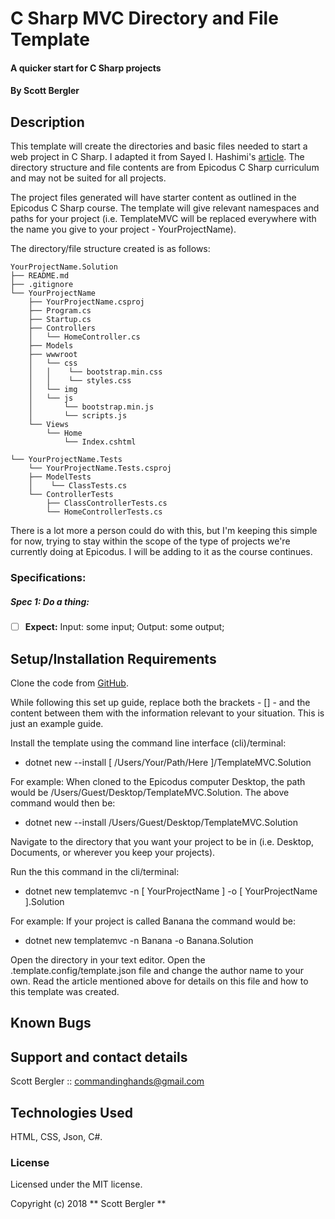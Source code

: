 # C Sharp MVC Directory and File Template

#### A quicker start for C Sharp projects

#### By Scott Bergler

## Description
This template will create the directories and basic files needed to start a web project in C Sharp. I adapted it from Sayed I. Hashimi's [article](https://blogs.msdn.microsoft.com/dotnet/2017/04/02/how-to-create-your-own-templates-for-dotnet-new/). The directory structure and file contents are from Epicodus C Sharp curriculum and may not be suited for all projects.

The project files generated will have starter content as outlined in the Epicodus C Sharp course. The template will give relevant namespaces and paths for your project (i.e. TemplateMVC will be replaced everywhere with the name you give to your project - YourProjectName).

The directory/file structure created is as follows:

```
YourProjectName.Solution
├── README.md
├── .gitignore
└── YourProjectName
    ├── YourProjectName.csproj
    ├── Program.cs
    ├── Startup.cs
    ├── Controllers
    │   └── HomeController.cs
    ├── Models
    ├── wwwroot
    │   └── css
    │   │    └── bootstrap.min.css
    │   │    └── styles.css
    │   └── img
    │   └── js
    │       └── bootstrap.min.js
    │       └── scripts.js
    └── Views
        └── Home
            └── Index.cshtml

└── YourProjectName.Tests
    └── YourProjectName.Tests.csproj
    ├── ModelTests
    │    └── ClassTests.cs
    └── ControllerTests
        ├── ClassControllerTests.cs
        └── HomeControllerTests.cs

```

There is a lot more a person could do with this, but I'm keeping this simple for now, trying to stay within the scope of the type of projects we're currently doing at Epicodus. I will be adding to it as the course continues.

### Specifications:
##### Spec 1: Do a thing:
- [ ] **Expect:** Input: some input; Output: some output;

## Setup/Installation Requirements
Clone the code from [GitHub](https://github.com/skillitzimberg/TemplateMVC.Solution).

While following this set up guide, replace both the brackets - [] - and the content between them with the information relevant to your situation. This is just an example guide.

Install the template using the command line interface (cli)/terminal:
* dotnet new --install [ /Users/Your/Path/Here ]/TemplateMVC.Solution

For example: When cloned to the Epicodus computer Desktop, the path would be /Users/Guest/Desktop/TemplateMVC.Solution.
The above command would then be:
* dotnet new --install /Users/Guest/Desktop/TemplateMVC.Solution

Navigate to the directory that you want your project to be in (i.e. Desktop, Documents, or wherever you keep your projects).

Run the this command in the cli/terminal:
* dotnet new templatemvc -n [ YourProjectName ] -o [ YourProjectName ].Solution

For example: If your project is called Banana the command would be:
* dotnet new templatemvc -n Banana -o Banana.Solution

Open the directory in your text editor. Open the .template.config/template.json file and change the author name to your own. Read the article mentioned above for details on this file and how to this template was created.

## Known Bugs

## Support and contact details
Scott Bergler :: commandinghands@gmail.com

## Technologies Used

HTML, CSS, Json, C#.

### License

Licensed under the MIT license.

Copyright (c) 2018 ** Scott Bergler **
